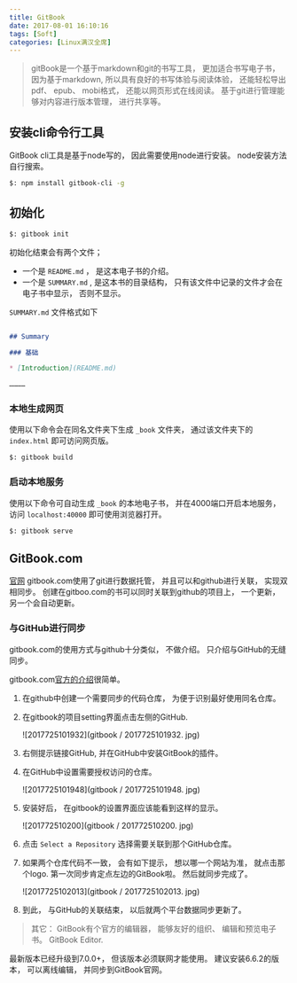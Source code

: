 ```yaml
---
title: GitBook
date: 2017-08-01 16:10:16
tags: [Soft]
categories: [Linux满汉全席]
---
```


> gitBook是一个基于markdown和git的书写工具， 更加适合书写电子书， 因为基于markdown, 所以具有良好的书写体验与阅读体验， 还能轻松导出pdf、 epub、 mobi格式， 还能以网页形式在线阅读。 基于git进行管理能够对内容进行版本管理， 进行共享等。

## 安装cli命令行工具

GitBook cli工具是基于node写的， 因此需要使用node进行安装。 node安装方法自行搜索。

```bash
$: npm install gitbook-cli -g
```

## 初始化

```bash
$: gitbook init
```

初始化结束会有两个文件；

- 一个是 `README.md` ， 是这本电子书的介绍。
- 一个是 `SUMMARY.md` , 是这本书的目录结构， 只有该文件中记录的文件才会在电子书中显示， 否则不显示。

 `SUMMARY.md` 文件格式如下

```markdown

## Summary

### 基础

* [Introduction](README.md)

…………
```

### 本地生成网页

使用以下命令会在同名文件夹下生成 `_book` 文件夹， 通过该文件夹下的 `index.html` 即可访问网页版。

```bash
$: gitbook build
```

### 启动本地服务

使用以下命令可自动生成 `_book` 的本地电子书， 并在4000端口开启本地服务， 访问 `localhost:40000` 即可使用浏览器打开。

```bash
$: gitbook serve
```

## GitBook.com

[官网](https://www.gitbook.com)
gitbook.com使用了git进行数据托管， 并且可以和github进行关联， 实现双相同步。 创建在gitboo.com的书可以同时关联到github的项目上， 一个更新， 另一个会自动更新。

### 与GitHub进行同步

gitbook.com的使用方式与github十分类似， 不做介绍。 只介绍与GitHub的无缝同步。

gitbook.com[官方的介绍](https://help.gitbook.com/github/can-i-host-on-github.html)很简单。

1. 在github中创建一个需要同步的代码仓库， 为便于识别最好使用同名仓库。
2. 在gitbook的项目setting界面点击左侧的GitHub.

    ![2017725101932](gitbook / 2017725101932. jpg)

3. 右侧提示链接GitHub, 并在GitHub中安装GitBook的插件。
4. 在GitHub中设置需要授权访问的仓库。

    ![2017725101948](gitbook / 2017725101948. jpg)

5. 安装好后， 在gitbook的设置界面应该能看到这样的显示。

    ![201772510200](gitbook / 201772510200. jpg)

6. 点击 `Select a Repository` 选择需要关联到那个GitHub仓库。
7. 如果两个仓库代码不一致， 会有如下提示， 想以哪一个网站为准， 就点击那个logo. 第一次同步肯定点左边的GitBook啦。 然后就同步完成了。

    ![2017725102013](gitbook / 2017725102013. jpg)

8. 到此， 与GitHub的关联结束， 以后就两个平台数据同步更新了。

> 其它： GitBook有个官方的编辑器， 能够友好的组织、 编辑和预览电子书。 GitBook Editor.

最新版本已经升级到7.0.0+， 但该版本必须联网才能使用。 建议安装6.6.2的版本， 可以离线编辑， 并同步到GitBook官网。
